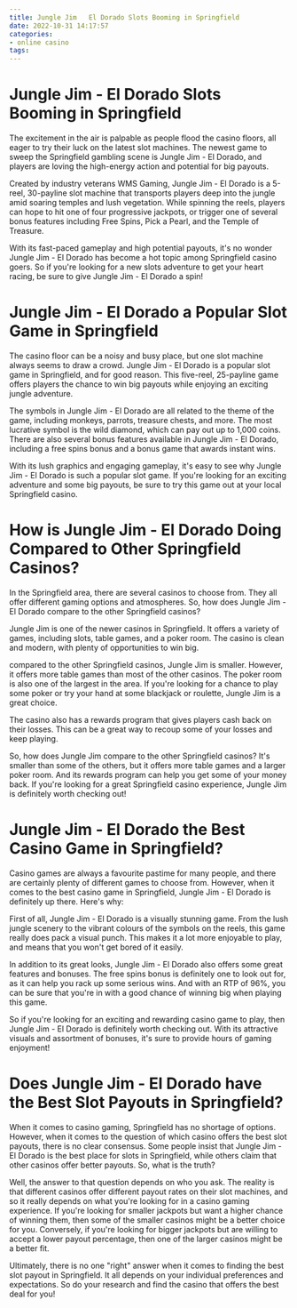 ```yaml
---
title: Jungle Jim   El Dorado Slots Booming in Springfield
date: 2022-10-31 14:17:57
categories:
- online casino
tags:
---
```



#  Jungle Jim - El Dorado Slots Booming in Springfield

The excitement in the air is palpable as people flood the casino floors, all eager to try their luck on the latest slot machines. The newest game to sweep the Springfield gambling scene is Jungle Jim - El Dorado, and players are loving the high-energy action and potential for big payouts.

Created by industry veterans WMS Gaming, Jungle Jim - El Dorado is a 5-reel, 30-payline slot machine that transports players deep into the jungle amid soaring temples and lush vegetation. While spinning the reels, players can hope to hit one of four progressive jackpots, or trigger one of several bonus features including Free Spins, Pick a Pearl, and the Temple of Treasure.

With its fast-paced gameplay and high potential payouts, it's no wonder Jungle Jim - El Dorado has become a hot topic among Springfield casino goers. So if you're looking for a new slots adventure to get your heart racing, be sure to give Jungle Jim - El Dorado a spin!

#  Jungle Jim - El Dorado a Popular Slot Game in Springfield

The casino floor can be a noisy and busy place, but one slot machine always seems to draw a crowd. Jungle Jim - El Dorado is a popular slot game in Springfield, and for good reason. This five-reel, 25-payline game offers players the chance to win big payouts while enjoying an exciting jungle adventure.

The symbols in Jungle Jim - El Dorado are all related to the theme of the game, including monkeys, parrots, treasure chests, and more. The most lucrative symbol is the wild diamond, which can pay out up to 1,000 coins. There are also several bonus features available in Jungle Jim - El Dorado, including a free spins bonus and a bonus game that awards instant wins.

With its lush graphics and engaging gameplay, it's easy to see why Jungle Jim - El Dorado is such a popular slot game. If you're looking for an exciting adventure and some big payouts, be sure to try this game out at your local Springfield casino.

#  How is Jungle Jim - El Dorado Doing Compared to Other Springfield Casinos?

In the Springfield area, there are several casinos to choose from. They all offer different gaming options and atmospheres. So, how does Jungle Jim - El Dorado compare to the other Springfield casinos?

Jungle Jim is one of the newer casinos in Springfield. It offers a variety of games, including slots, table games, and a poker room. The casino is clean and modern, with plenty of opportunities to win big.

 compared to the other Springfield casinos, Jungle Jim is smaller. However, it offers more table games than most of the other casinos. The poker room is also one of the largest in the area. If you're looking for a chance to play some poker or try your hand at some blackjack or roulette, Jungle Jim is a great choice.

The casino also has a rewards program that gives players cash back on their losses. This can be a great way to recoup some of your losses and keep playing.

So, how does Jungle Jim compare to the other Springfield casinos? It's smaller than some of the others, but it offers more table games and a larger poker room. And its rewards program can help you get some of your money back. If you're looking for a great Springfield casino experience, Jungle Jim is definitely worth checking out!

#  Jungle Jim - El Dorado the Best Casino Game in Springfield?

Casino games are always a favourite pastime for many people, and there are certainly plenty of different games to choose from. However, when it comes to the best casino game in Springfield, Jungle Jim - El Dorado is definitely up there. Here's why:

First of all, Jungle Jim - El Dorado is a visually stunning game. From the lush jungle scenery to the vibrant colours of the symbols on the reels, this game really does pack a visual punch. This makes it a lot more enjoyable to play, and means that you won't get bored of it easily.

In addition to its great looks, Jungle Jim - El Dorado also offers some great features and bonuses. The free spins bonus is definitely one to look out for, as it can help you rack up some serious wins. And with an RTP of 96%, you can be sure that you're in with a good chance of winning big when playing this game.

So if you're looking for an exciting and rewarding casino game to play, then Jungle Jim - El Dorado is definitely worth checking out. With its attractive visuals and assortment of bonuses, it's sure to provide hours of gaming enjoyment!

#  Does Jungle Jim - El Dorado have the Best Slot Payouts in Springfield?

When it comes to casino gaming, Springfield has no shortage of options. However, when it comes to the question of which casino offers the best slot payouts, there is no clear consensus. Some people insist that Jungle Jim - El Dorado is the best place for slots in Springfield, while others claim that other casinos offer better payouts. So, what is the truth?

Well, the answer to that question depends on who you ask. The reality is that different casinos offer different payout rates on their slot machines, and so it really depends on what you're looking for in a casino gaming experience. If you're looking for smaller jackpots but want a higher chance of winning them, then some of the smaller casinos might be a better choice for you. Conversely, if you're looking for bigger jackpots but are willing to accept a lower payout percentage, then one of the larger casinos might be a better fit.

Ultimately, there is no one "right" answer when it comes to finding the best slot payout in Springfield. It all depends on your individual preferences and expectations. So do your research and find the casino that offers the best deal for you!